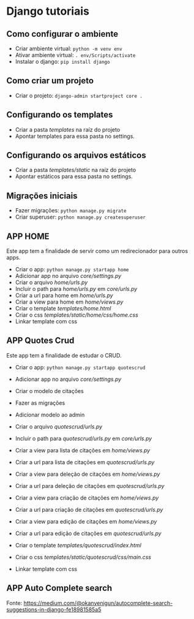 # Django tutoriais

## Como configurar o ambiente
- Criar ambiente virtual: `python -m venv env`
- Ativar ambiente virtual: `. env/Scripts/activate`
- Instalar o django: `pip install django`

## Como criar um projeto
- Criar o projeto: `django-admin startproject core .`

## Configurando os templates

- Criar a pasta *templates* na raíz do projeto
- Apontar templates para essa pasta no settings.

## Configurando os arquivos estáticos

- Criar a pasta *templates/static* na raíz do projeto
- Apontar estáticos para essa pasta no settings.

## Migrações iniciais

- Fazer migrações: `python manage.py migrate`
- Criar superuser: `python manage.py createsuperuser`

## APP HOME

Este app tem a finalidade de servir como um redirecionador para outros apps. 

- Criar o app: `python manage.py startapp home`
- Adicionar app no arquivo *core/settings.py*
- Criar o arquivo *home/urls.py*
- Incluir o path para *home/urls.py* em *core/urls.py*
- Criar a url para home em *home/urls.py*
- Criar a view para home em  *home/views.py*
- Criar o template *templates/home.html*
- Criar o css *templates/static/home/css/home.css*
- Linkar template com css

## APP Quotes Crud

Este app tem a finalidade de estudar o CRUD.

- Criar o app: `python manage.py startapp quotescrud`
- Adicionar app no arquivo *core/settings.py*

- Criar o modelo de citações
- Fazer as migrações

- Adicionar modelo ao admin

- Criar o arquivo *quotescrud/urls.py*
- Incluir o path para *quotescrud/urls.py* em *core/urls.py*

- Criar a view para lista de citações em  *home/views.py*
- Criar a url para lista de citações em *quotescrud/urls.py*

- Criar a view para deleção de citações em  *home/views.py*
- Criar a url para deleção de citações em *quotescrud/urls.py*

- Criar a view para criação de citações em  *home/views.py*
- Criar a url para criação de citações em *quotescrud/urls.py*

- Criar a view para edição de citações em  *home/views.py*
- Criar a url para edição de citações em *quotescrud/urls.py*

- Criar o template *templates/quotescrud/index.html*
- Criar o css *templates/static/quotescrud/css/main.css*
- Linkar template com css

## APP Auto Complete search

Fonte: https://medium.com/@okanyenigun/autocomplete-search-suggestions-in-django-fe18981585a5